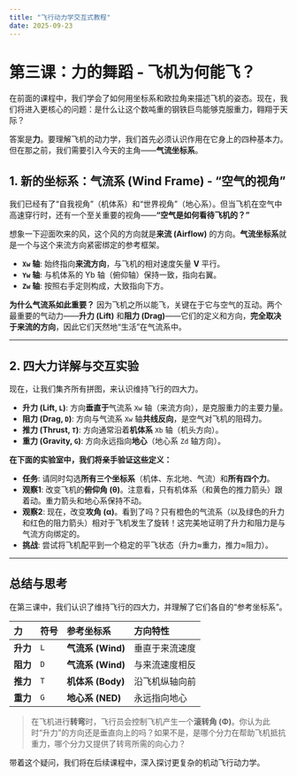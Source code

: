```yaml
---
title: "飞行动力学交互式教程"
date: 2025-09-23
---
```


# 第三课：力的舞蹈 - 飞机为何能飞？

在前面的课程中，我们学会了如何用坐标系和欧拉角来描述飞机的姿态。现在，我们将进入更核心的问题：是什么让这个数吨重的钢铁巨鸟能够克服重力，翱翔于天际？

答案是**力**。要理解飞机的动力学，我们首先必须认识作用在它身上的四种基本力。但在那之前，我们需要引入今天的主角——**气流坐标系**。

## 1. 新的坐标系：气流系 (Wind Frame) - “空气的视角”

我们已经有了“自我视角”（机体系）和“世界视角”（地心系）。但当飞机在空气中高速穿行时，还有一个至关重要的视角——**“空气是如何看待飞机的？”**

想象一下迎面吹来的风，这个风的方向就是**来流 (Airflow)** 的方向。**气流坐标系**就是一个与这个来流方向紧密绑定的参考框架。

*   **`Xw` 轴**: 始终指向**来流方向**，与飞机的相对速度矢量 **V** 平行。
*   **`Yw` 轴**: 与机体系的 Yb 轴（俯仰轴）保持一致，指向右翼。
*   **`Zw` 轴**: 按照右手定则构成，大致指向下方。

**为什么气流系如此重要？**
因为飞机之所以能飞，关键在于它与空气的互动。两个最重要的气动力——**升力 (Lift)** 和**阻力 (Drag)**——它们的定义和方向，**完全取决于来流的方向**，因此它们天然地“生活”在气流系中。

---

## 2. 四大力详解与交互实验

现在，让我们集齐所有拼图，来认识维持飞行的四大力。

*   **升力 (Lift, `L`)**: 方向**垂直于**气流系 `Xw` 轴（来流方向），是克服重力的主要力量。
*   **阻力 (Drag, `D`)**: 方向与气流系 `Xw` 轴**共线反向**，是空气对飞机的阻碍力。
*   **推力 (Thrust, `T`)**: 方向通常沿着**机体系** `Xb` 轴（机头方向）。
*   **重力 (Gravity, `G`)**: 方向永远指向**地心**（地心系 `Zd` 轴方向）。

**在下面的实验室中，我们将亲手验证这些定义：**

*   **任务**: 请同时勾选**所有三个坐标系**（机体、东北地、气流）和**所有四个力**。
*   **观察1**: 改变飞机的**俯仰角 (θ)**。注意看，只有机体系（和黄色的推力箭头）跟着动。重力箭头和地心系保持不动。
*   **观察2**: 现在，改变**攻角 (α)**。看到了吗？只有橙色的气流系（以及绿色的升力和红色的阻力箭头）相对于飞机发生了旋转！这完美地证明了升力和阻力是与气流方向绑定的。
*   **挑战**: 尝试将飞机配平到一个稳定的平飞状态（升力≈重力，推力≈阻力）。

<ACViewer>
  <AxesControl :systems="['body', 'ground', 'wind']" />
  <EulerAnglesControl />
  <AirflowControl />
  <ForcesControl />
</ACViewer>

---

## 总结与思考

在第三课中，我们认识了维持飞行的四大力，并理解了它们各自的“参考坐标系”。

| 力 | 符号 | 参考坐标系 | 方向特性 |
| :--- | :--- | :--- | :--- |
| **升力** | `L` | **气流系 (Wind)** | 垂直于来流速度 |
| **阻力** | `D` | **气流系 (Wind)** | 与来流速度相反 |
| **推力** | `T` | **机体系 (Body)** | 沿飞机纵轴向前 |
| **重力** | `G` | **地心系 (NED)** | 永远指向地心 |

> 在飞机进行**转弯**时，飞行员会控制飞机产生一个**滚转角 (Φ)**。你认为此时“升力”的方向还是垂直向上的吗？如果不是，是哪个分力在帮助飞机抵抗重力，哪个分力又提供了转弯所需的向心力？

带着这个疑问，我们将在后续课程中，深入探讨更复杂的机动飞行动力学。